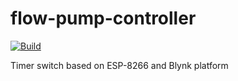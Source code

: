 # flow-pump-controller
[![Build](https://github.com/Szymek887/flow-pump-controller/actions/workflows/main.yml/badge.svg)](https://github.com/Szymek887/flow-pump-controller/actions/workflows/main.yml)

Timer switch based on ESP-8266 and Blynk platform

